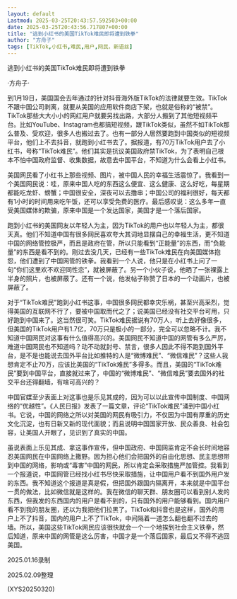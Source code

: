 ```yaml
---
layout: default
Lastmod: 2025-03-25T20:43:57.592503+00:00
date: 2025-03-25T20:43:56.717807+00:00
title: "逃到小红书的美国TikTok难民即将遭到铁拳"
author: "方舟子"
tags: [TikTok,小红书,难民,用户,网民，新语丝]
---
```


逃到小红书的美国TikTok难民即将遭到铁拳

·方舟子·

到1月19日，美国国会去年通过的针对抖音海外版TikTok的法律就要生效。TikTok不跟中国公司剥离，就要从美国的应用软件商店下架，也就是俗称的“被禁”。TikTok那些大大小小的网红用户就要另找出路，大部分人搬到了其他短视频平台。比如YouTube、Instagram也都搞短视频，跟TikTok类似，虽然不如TikTok那么普及、受欢迎，很多人也搬过去了。也有一部分人居然要跑到中国类似的短视频平台，他们上不去抖音，就跑到小红书去了。据报道，有70万TikTok用户去了小红书，号称“TikTok难民”。他们其实是抗议美国政府禁TikTok，为了表明自己根本不怕中国政府监督、收集数据，故意去中国平台，不知道为什么会看上小红书。

美国网民看了小红书上那些视频、图片，被中国人民的幸福生活震惊了。我看到一个美国网民说：哇，原来中国人吃的东西这么便宜、这么健康、这么好吃，每星期都能吃龙虾、螃蟹；中国很安全，深夜可以去撸串；中国公司的福利很好，每天都有1小时的时间用来吃午饭，还可以享受免费的医疗。最后感叹说：这么多年一直受美国媒体的欺骗，原来中国是一个发达国家，美国才是一个落后国家。

跑到小红书的美国网友以年轻人为主，因为TikTok的用户也以年轻人为主，都很天真。他们不知道中国有很多网民喜欢夸大其词地显摆自己的幸福生活，更不知道中国的网络管控极严，而且是政府在管，所以只能看到“正能量”的东西，而“负能量”的东西是看不到的。刚过去没几天，已经有一些TikTok难民在向美国媒体抱怨，他们遭到了中国网管的铁拳。我看到一个人说，他只是在小红书上问了一句“你们这里欢不欢迎同性恋”，就被屏蔽了。另一个小伙子说，他晒了一张裸露上半身的照片，也被屏蔽了。还有一个说，他发帖子称赞了日本的一个动画片，也被屏蔽了。

对于“TikTok难民”跑到小红书这事，中国很多网民都幸灾乐祸，甚至兴高采烈，觉得美国的互联网不行了，要被中国取而代之了；说美国已经没有社交平台可用，只好跑到中国来了。这当然很可笑。TikTok难民据说有70万人，听上去好像很多，但美国的TikTok用户有1.7亿，70万只是极小的一部分，完全可以忽略不计。我不知道中国网民对这事有什么值得高兴的。美国网民不知道中国的网管有多么严厉，难道中国网民也不知道吗？动不动就封号、禁言，很多人因此不得不跑到国外平台，是不是也能说去国外平台比如推特的人是“微博难民”、“微信难民”？这些人我想肯定不止70万，应该比美国的“TikTok难民”多得多。而且，美国的“TikTok难民”要到中国平台，直接就过来了，中国的“微博难民”、“微信难民”要去国外的社交平台还得翻墙，有啥可高兴的？

中国官媒至少表面上对这事也是乐见其成的，因为可以以此宣传中国制度、中国网络的“优越性”。《人民日报》发表了一篇文章，评论“TikTok难民”涌到中国小红书。它说，中国的网络之所以对美国的网民有吸引力，不仅因为中国有厚重的历史文化沉淀，也有日新又新的现代面貌；而且说明中国国家开放、民众善良、社会包容，让美国人开眼了，见识到了真实的中国。

虽说表面上乐见其成、拿这事作宣传，但中国政府、中国网监肯定不会长时间地容忍美国网民在中国网络上撒野。因为担心他们会把国外的自由化思想、民主思想带到中国的网络，影响或“毒害”中国的网民，所以肯定会采取措施严加管控。我看到一个报道说，中国网管已经找小红书尽快采取措施，让中国用户看不到国外用户发的东西。我不知道这个报道是真是假，但把国外跟国内隔离开，本来就是中国平台一贯的做法，比如微信就是这样的。我在微信的聊天群、朋友圈可以看到别人发的东西，但我发的东西国内的用户是看不到的，只有国外的用户能够看到。国内用户看不到我的朋友圈，还以为我把他们拉黑了。TikTok和抖音也是这样，国外的用户上不了抖音，国内的用户上不了TikTok，中间隔着一道怎么翻也翻不过去的墙。所以，美国这些TikTok网民应该很快就会一个一个地挨到社会主义铁拳，然后知道，原来中国的网管是这么厉害，中国才是一个落后国家，最后又不得不逃回美国。

2025.01.16录制

2025.02.09整理

(XYS20250320)

